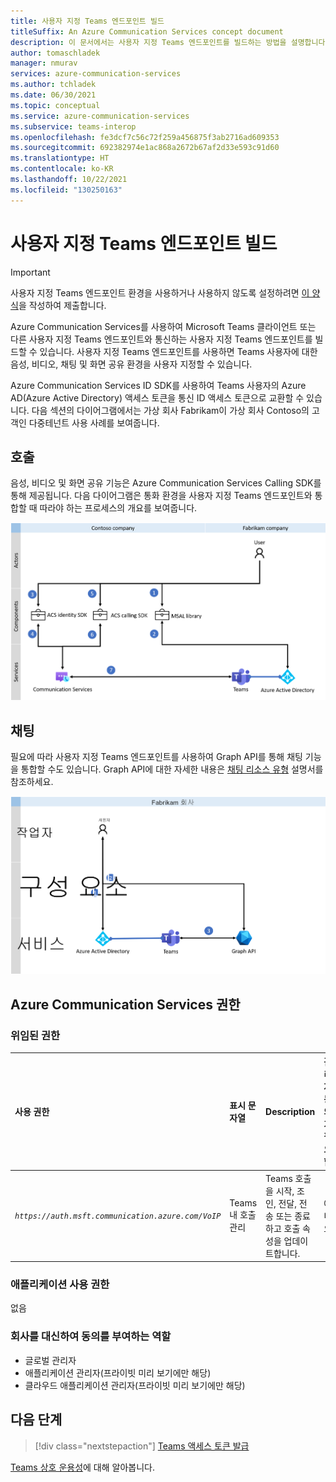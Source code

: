```yaml
---
title: 사용자 지정 Teams 엔드포인트 빌드
titleSuffix: An Azure Communication Services concept document
description: 이 문서에서는 사용자 지정 Teams 엔드포인트를 빌드하는 방법을 설명합니다.
author: tomaschladek
manager: nmurav
services: azure-communication-services
ms.author: tchladek
ms.date: 06/30/2021
ms.topic: conceptual
ms.service: azure-communication-services
ms.subservice: teams-interop
ms.openlocfilehash: fe3dcf7c56c72f259a456875f3ab2716ad609353
ms.sourcegitcommit: 692382974e1ac868a2672b67af2d33e593c91d60
ms.translationtype: HT
ms.contentlocale: ko-KR
ms.lasthandoff: 10/22/2021
ms.locfileid: "130250163"
---
```

# <a name="build-a-custom-teams-endpoint"></a>사용자 지정 Teams 엔드포인트 빌드

> [!IMPORTANT]
> 사용자 지정 Teams 엔드포인트 환경을 사용하거나 사용하지 않도록 설정하려면 [이 양식](https://forms.office.com/r/B8p5KqCH19)을 작성하여 제출합니다.

Azure Communication Services를 사용하여 Microsoft Teams 클라이언트 또는 다른 사용자 지정 Teams 엔드포인트와 통신하는 사용자 지정 Teams 엔드포인트를 빌드할 수 있습니다. 사용자 지정 Teams 엔드포인트를 사용하면 Teams 사용자에 대한 음성, 비디오, 채팅 및 화면 공유 환경을 사용자 지정할 수 있습니다.

Azure Communication Services ID SDK를 사용하여 Teams 사용자의 Azure AD(Azure Active Directory) 액세스 토큰을 통신 ID 액세스 토큰으로 교환할 수 있습니다. 다음 섹션의 다이어그램에서는 가상 회사 Fabrikam이 가상 회사 Contoso의 고객인 다중테넌트 사용 사례를 보여줍니다.

## <a name="calling"></a>호출 

음성, 비디오 및 화면 공유 기능은 Azure Communication Services Calling SDK를 통해 제공됩니다. 다음 다이어그램은 통화 환경을 사용자 지정 Teams 엔드포인트와 통합할 때 따라야 하는 프로세스의 개요를 보여줍니다.

![사용자 지정 Teams 엔드포인트 환경에 대해 호출 기능을 사용하도록 설정하는 프로세스의 다이어그램입니다.](./media/teams-identities/teams-identity-calling-overview.png)

## <a name="chat"></a>채팅

필요에 따라 사용자 지정 Teams 엔드포인트를 사용하여 Graph API를 통해 채팅 기능을 통합할 수도 있습니다. Graph API에 대한 자세한 내용은 [채팅 리소스 유형](/graph/api/channel-post-messages) 설명서를 참조하세요. 

![사용자 지정 Teams 엔드포인트 환경에 대해 채팅 기능을 사용하도록 설정하는 프로세스의 다이어그램입니다.](./media/teams-identities/teams-identity-chat-overview.png)

## <a name="azure-communication-services-permissions"></a>Azure Communication Services 권한

### <a name="delegated-permissions"></a>위임된 권한

|   사용 권한    |  표시 문자열   |  Description | 관리자 동의가 필요함 | 지원되는 Microsoft 계정 |
|:--- |:--- |:--- |:--- |:--- |
| _`https://auth.msft.communication.azure.com/VoIP`_ | Teams 내 호출 관리 | Teams 호출을 시작, 조인, 전달, 전송 또는 종료하고 호출 속성을 업데이트합니다. | 아니요 | 아니요 |

### <a name="application-permissions"></a>애플리케이션 사용 권한

없음

### <a name="roles-for-granting-consent-on-behalf-of-a-company"></a>회사를 대신하여 동의를 부여하는 역할

- 글로벌 관리자
- 애플리케이션 관리자(프라이빗 미리 보기에만 해당)
- 클라우드 애플리케이션 관리자(프라이빗 미리 보기에만 해당)

## <a name="next-steps"></a>다음 단계

> [!div class="nextstepaction"]
> [Teams 액세스 토큰 발급](../quickstarts/manage-teams-identity.md)

[Teams 상호 운용성](./teams-interop.md)에 대해 알아봅니다.
